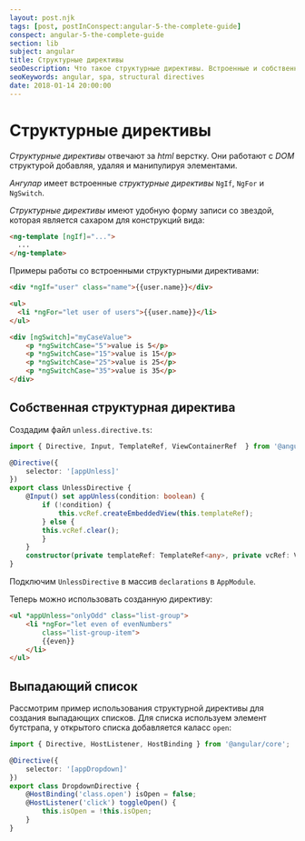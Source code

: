 ```yaml
---
layout: post.njk
tags: [post, postInConspect:angular-5-the-complete-guide]
conspect: angular-5-the-complete-guide
section: lib
subject: angular
title: Структурные директивы
seoDescription: Что такое структурные директивы. Встроенные и собственные структурные директивы.
seoKeywords: angular, spa, structural directives
date: 2018-01-14 20:00:00
---
```

# Структурные директивы

*Структурные директивы* отвечают за *html* верстку. Они работают с *DOM* структурой добавляя, удаляя и манипулируя элементами.

*Ангулар* имеет встроенные *структурные директивы* `NgIf`, `NgFor` и `NgSwitch`.

*Структурные директивы* имеют удобную форму записи со звездой, которая является сахаром для конструкций вида:

```html
<ng-template [ngIf]="...">
  ...
</ng-template>
```

Примеры работы со встроенными структурными директивами:

```html
<div *ngIf="user" class="name">{{user.name}}</div>

<ul>
  <li *ngFor="let user of users">{{user.name}}</li>
</ul>

<div [ngSwitch]="myCaseValue">
    <p *ngSwitchCase="5">value is 5</p>
    <p *ngSwitchCase="15">value is 15</p>
    <p *ngSwitchCase="25">value is 25</p>
    <p *ngSwitchCase="35">value is 35</p>
</div>
```

## Собственная структурная директива

Создадим файл `unless.directive.ts`:

```typescript
import { Directive, Input, TemplateRef, ViewContainerRef  } from '@angular/core';

@Directive({
    selector: '[appUnless]'
})
export class UnlessDirective {
    @Input() set appUnless(condition: boolean) {
        if (!condition) {
            this.vcRef.createEmbeddedView(this.templateRef);
        } else {
        this.vcRef.clear();
        }
    }
    constructor(private templateRef: TemplateRef<any>, private vcRef: ViewContainerRef) { }
}
```

Подключим `UnlessDirective` в массив `declarations` в `AppModule`.

Теперь можно использовать созданную директиву:

```html
<ul *appUnless="onlyOdd" class="list-group">
    <li *ngFor="let even of evenNumbers"
        class="list-group-item">
        {{even}}  
    </li>
</ul>	
```

## Выпадающий список

Рассмотрим пример использования структурной директивы для создания выпадающих списков. Для списка используем элемент бутстрапа, у открытого списка добавляется каласс `open`:

```typescript
import { Directive, HostListener, HostBinding } from '@angular/core';

@Directive({
    selector: '[appDropdown]'
})
export class DropdownDirective {
    @HostBinding('class.open') isOpen = false;
    @HostListener('click') toggleOpen() {
        this.isOpen = !this.isOpen;
    }
}
```